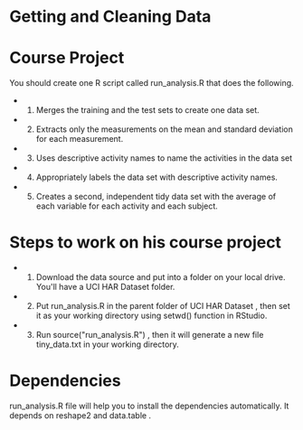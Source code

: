 Getting and Cleaning Data
==================================================================

Course Project
==================================================================
You should create one R script called run_analysis.R that does the following.
- 1. Merges the training and the test sets to create one data set.
- 2. Extracts only the measurements on the mean and standard deviation for each measurement.
- 3. Uses descriptive activity names to name the activities in the data set
- 4. Appropriately labels the data set with descriptive activity names.
- 5. Creates a second, independent tidy data set with the average of each variable for each activity and each subject.

Steps to work on his course project
==================================================================

- 1. Download the data source and put into a folder on your local drive. You'll have a  UCI HAR Dataset  folder.
- 2. Put  run_analysis.R  in the parent folder of  UCI HAR Dataset , then set it as your working directory using  setwd()  function in RStudio.
- 3. Run  source("run_analysis.R") , then it will generate a new file  tiny_data.txt  in your working directory.

Dependencies
======================================
 
run_analysis.R  file will help you to install the dependencies automatically. It depends on  reshape2  and  data.table . 